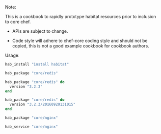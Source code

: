 
Note:

This is a cookbook to rapidly prototype habitat resources prior to inclusion to core chef.

- APIs are subject to change.

- Code style will adhere to chef-core coding style and should not be copied, this is not a
  good example cookbook for cookbook authors.

Usage:

```ruby
hab_install "install habitat"
```

```ruby
hab_package "core/redis"

hab_package "core/redis" do
  version "3.2.3"
end

hab_package "core/redis" do
  version "3.2.3/20160920131015"
end
```

```ruby
hab_package "core/nginx"

hab_service "core/nginx"
```
